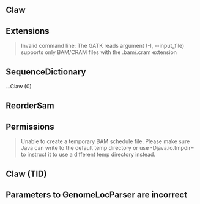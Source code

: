 ## Claw
## Extensions
> Invalid command line: The GATK reads argument (-I, --input_file) supports only BAM/CRAM files with the .bam/.cram extension

## SequenceDictionary

...Claw (0)
## ReorderSam
## Permissions
> Unable to create a temporary BAM schedule file.  Please make sure Java can write to the default temp directory or use -Djava.io.tmpdir= to instruct it to use a different temp directory instead.

## Claw (TID)
## Parameters to GenomeLocParser are incorrect
